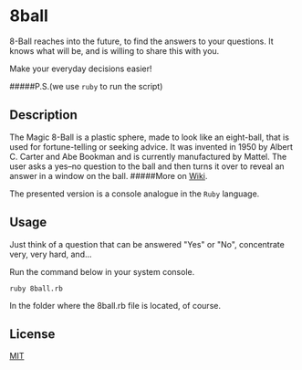 # 8ball

8-Ball reaches into the future, to find the answers to your questions. It knows what will be, and is willing to share this with you.

Make your everyday decisions easier!

#####P.S.(we use `ruby` to run the script)

## Description
The Magic 8-Ball is a plastic sphere, made to look like an eight-ball, that is used for fortune-telling or seeking advice. 
It was invented in 1950 by Albert C. Carter and Abe Bookman and is currently manufactured by Mattel. 
The user asks a yes–no question to the ball and then turns it over to reveal an answer in a window on the ball.
#####More on [Wiki](https://en.wikipedia.org/wiki/Magic_8-Ball).

The presented version is a console analogue in the `Ruby` language.

## Usage
Just think of a question that can be answered "Yes" or "No", concentrate very, very hard, and...

Run the command below in your system console.
```shell
ruby 8ball.rb
```
In the folder where the 8ball.rb file is located, of course.

## License
[MIT](https://choosealicense.com/licenses/mit/)
